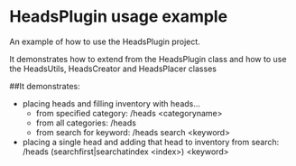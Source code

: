 # HeadsPlugin usage example
An example of how to use the HeadsPlugin project. 

It demonstrates how to extend from the HeadsPlugin class and how to use the HeadsUtils, HeadsCreator and HeadsPlacer classes

##It demonstrates:
 - placing heads and filling inventory with heads...
   - from specified category: /heads &lt;categoryname>
   - from all categories: /heads
   - from search for keyword: /heads search &lt;keyword>
 - placing a single head and adding that head to inventory from search: /heads (searchfirst|searchatindex &lt;index>) &lt;keyword>
